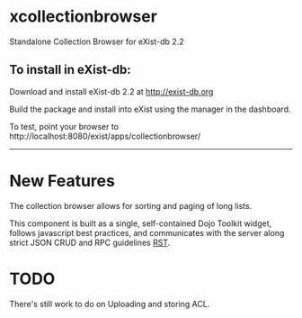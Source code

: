 xcollectionbrowser
==================

Standalone Collection Browser for eXist-db 2.2

To install in eXist-db:
--------------------

Download and install eXist-db 2.2 at http://exist-db.org

Build the package and install into eXist using the manager in the dashboard.

To test, point your browser to http://localhost:8080/exist/apps/collectionbrowser/

--------

New Features
==============

The collection browser allows for sorting and paging of long lists. 

This component is built as a single, self-contained Dojo Toolkit widget, follows javascript best practices, and communicates with the server along strict JSON CRUD and RPC guidelines [RST](https://github.com/lagua/xrst).

TODO
=====

There's still work to do on Uploading and storing ACL.
